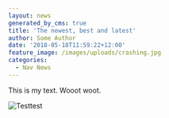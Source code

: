 ```yaml
---
layout: news
generated_by_cms: true
title: 'The newest, best and latest'
author: Some Author
date: '2018-05-18T11:59:22+12:00'
feature_image: /images/uploads/crashing.jpg
categories:
  - Nav News
---
```

This is my text. Wooot woot.

![Testtest](/images/uploads/breaking-entering-and-exploring-the-urban-world.jpg)

